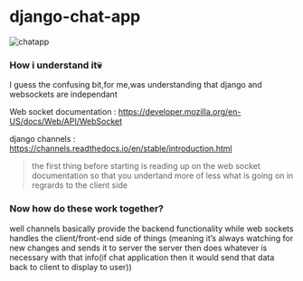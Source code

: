 # django-chat-app

![chatapp](https://github.com/David-code-hub/django-chat-app/assets/55393687/c48d8868-c090-4f13-89a6-c479136984a0)

### How i understand it💀
I guess the confusing bit,for me,was understanding that django and websockets are independant

Web socket documentation : <https://developer.mozilla.org/en-US/docs/Web/API/WebSocket>

django channels : <https://channels.readthedocs.io/en/stable/introduction.html>

> the first thing before starting is reading up on the web socket documentation so that you undertand more of less what is going on in regrards to the client side

### Now how do these work together?
well channels basically provide the backend functionality while web sockets handles the client/front-end side of things (meaning it’s always watching for new changes and sends it to server the server then does whatever is necessary with that info(if chat application then it would send that data back to client to display to user))

